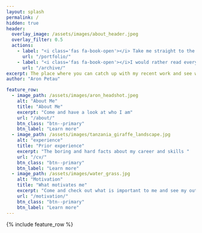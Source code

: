```yaml
---
layout: splash
permalink: /
hidden: true
header:
  overlay_image: /assets/images/about_header.jpeg
  overlay_filter: 0.5
  actions:
    - label: "<i class='fas fa-book-open'></i> Take me straight to the selected Portfolio!"
      url: "/portfolio/"
    - label: "<i class='fas fa-book-open'></i>I would rather read every single entry!"
      url: "/archive/"
excerpt: The place where you can catch up with my recent work and see what I am all about.
author: "Aron Petau"

feature_row:
  - image_path: /assets/images/aron_headshot.jpeg
    alt: "About Me"
    title: "About Me"
    excerpt: "Come and have a look at who I am"
    url: "/about/"
    btn_class: "btn--primary"
    btn_label: "Learn more"
  - image_path: /assets/images/tanzania_giraffe_landscape.jpg
    alt: "experience"
    title: "Prior experience"
    excerpt: "The boring and hard facts about my career and skills "
    url: "/cv/"
    btn_class: "btn--primary"
    btn_label: "Learn more"
  - image_path: /assets/images/water_grass.jpg
    alt: "Motivation"
    title: "What motivates me"
    excerpt: "Come and check out what is important to me and see my outlook on the future"
    url: "/motivation/"
    btn_class: "btn--primary"
    btn_label: "Learn more"      
---
```


{% include feature_row %}

<a rel="me" href="https://mastodon.online/@reprintedAron"></a>